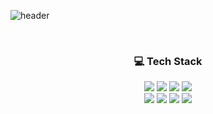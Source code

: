 ![header](https://capsule-render.vercel.app/api?type=rect&color=8FC9B4&height=300&text=HOON&fontSize=90&fontColor=4b8777)


<div align="center">
  <br />
  <h3>💻 Tech Stack</h3>
  <div class="stack">
    <a href="#"><img src="https://img.shields.io/badge/Vue.js-4FC08D?style=flat&logo=vue-dot-js&logoColor=white"/></a>
    <a href="#"><img src="https://img.shields.io/badge/React-61DAFB?style=flat&logo=React&logoColor=white"/></a>
    <a href="#"><img src="https://img.shields.io/badge/Python-3766AB?style=flat&logo=Python&logoColor=white"/></a>
    <a href="#"><img src="https://img.shields.io/badge/Django-092E20?style=flat-square&logo=Django&logoColor=white"/></a>
    <br />
    <a href="#"><img src="https://img.shields.io/badge/MySQL-4479A1?style=flat&logo=MySQL&logoColor=white"/></a>
    <a href="#"><img src="https://img.shields.io/badge/PostgreSQL-4169E1?style=flat&logo=PostgreSQL&logoColor=white"/></a>
    <a href="#"><img src="https://img.shields.io/badge/Docker-2496ED?style=flat&logo=Docker&logoColor=white"/></a>
    <a href="#"><img src="https://img.shields.io/badge/Git-F05032?style=flat&logo=Git&logoColor=white"/></a>
  </div>
</div>

